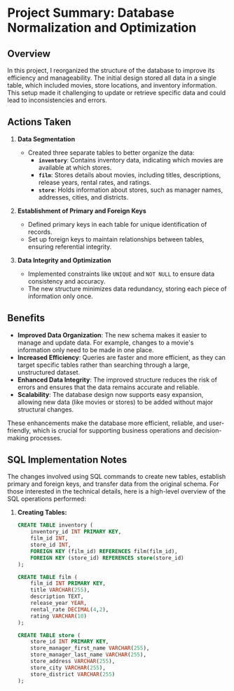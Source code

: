 # Project Summary: Database Normalization and Optimization

## Overview

In this project, I reorganized the structure of the database to improve its efficiency and manageability. The initial design stored all data in a single table, which included movies, store locations, and inventory information. This setup made it challenging to update or retrieve specific data and could lead to inconsistencies and errors.

## Actions Taken

1. **Data Segmentation**
   - Created three separate tables to better organize the data:
     - **`inventory`**: Contains inventory data, indicating which movies are available at which stores.
     - **`film`**: Stores details about movies, including titles, descriptions, release years, rental rates, and ratings.
     - **`store`**: Holds information about stores, such as manager names, addresses, cities, and districts.

2. **Establishment of Primary and Foreign Keys**
   - Defined primary keys in each table for unique identification of records.
   - Set up foreign keys to maintain relationships between tables, ensuring referential integrity.

3. **Data Integrity and Optimization**
   - Implemented constraints like `UNIQUE` and `NOT NULL` to ensure data consistency and accuracy.
   - The new structure minimizes data redundancy, storing each piece of information only once.

## Benefits

- **Improved Data Organization**: The new schema makes it easier to manage and update data. For example, changes to a movie's information only need to be made in one place.
- **Increased Efficiency**: Queries are faster and more efficient, as they can target specific tables rather than searching through a large, unstructured dataset.
- **Enhanced Data Integrity**: The improved structure reduces the risk of errors and ensures that the data remains accurate and reliable.
- **Scalability**: The database design now supports easy expansion, allowing new data (like movies or stores) to be added without major structural changes.

These enhancements make the database more efficient, reliable, and user-friendly, which is crucial for supporting business operations and decision-making processes.

## SQL Implementation Notes

The changes involved using SQL commands to create new tables, establish primary and foreign keys, and transfer data from the original schema. For those interested in the technical details, here is a high-level overview of the SQL operations performed:

1. **Creating Tables:**
   ```sql
   CREATE TABLE inventory (
       inventory_id INT PRIMARY KEY,
       film_id INT,
       store_id INT,
       FOREIGN KEY (film_id) REFERENCES film(film_id),
       FOREIGN KEY (store_id) REFERENCES store(store_id)
   );

   CREATE TABLE film (
       film_id INT PRIMARY KEY,
       title VARCHAR(255),
       description TEXT,
       release_year YEAR,
       rental_rate DECIMAL(4,2),
       rating VARCHAR(10)
   );

   CREATE TABLE store (
       store_id INT PRIMARY KEY,
       store_manager_first_name VARCHAR(255),
       store_manager_last_name VARCHAR(255),
       store_address VARCHAR(255),
       store_city VARCHAR(255),
       store_district VARCHAR(255)
   );
